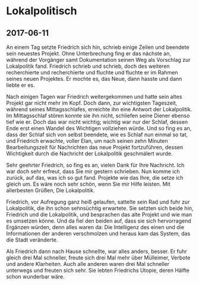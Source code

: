 # Lokalpolitisch
## 2017-06-11

An einem Tag setzte Friedrich sich hin, schrieb einige Zeilen und beendete sein neuestes Projekt. Ohne Unterbrechung fing er das nächste an, während der Vorgänger samt Dokumentation seinen Weg als Vorschlag zur Lokalpolitik fand. Friedrich schrieb und schrieb, doch des weiteren recherchierte und recherchierte und fluchte und fluchte er im Rahmen seines neuen Projektes. Er mochte es, das Neue, dann hasste und dann liebte er es.

Nach einigen Tagen war Friedrich weitergekommen und hatte sein altes Projekt gar nicht mehr im Kopf. Doch dann, zur wichtigsten Tageszeit, während seines Mittagsschlafes, erreichte ihn eine Antwort der Lokalpolitik. Im Mittagsschlaf stören konnte sie ihn nicht, schliefen seine Diener ebenso tief wie er. Doch das war nicht wichtig; wichtig war nur der Schlaf, dessen Ende erst einen Wandel des Wichtigen vollziehen würde. Und so fing es an, dass der Schlaf sich von selbst beendete, wie es Schlaf nun einmal so tat, und Friedrich erwachte, voller Elan, um nach seinen zehn Minuten Bearbeitungszeit für Nachrichten das neue Projekt fortzuführen, dessen Wichtigkeit durch die Nachricht der Lokalpolitik geschmälert wurde.

Sehr geehrter Friedrich, so fing es an, vielen Dank für Ihre Nachricht. Ich war doch sehr erfreut, dass Sie mir gestern schrieben. Nun komme ich zurück, auf das, was ich so gut fand. Projekte wie das Ihre, die setze ich gleich um. Es wäre noch sehr schön, wenn Sie mir Hilfe leisten. Mit allerbesten Grüßen, Die Lokalpolitik.

Friedrich, vor Aufregung ganz heiß gelaufen, sattelte sein Rad und fuhr zur Lokalpolitik, die ihn schon sehnsüchtig erwartete. Sie setzten sich beide hin, Friedrich und die Lokalpolitik, und besprachen das alte Projekt und wie man es umsetzen könne. Und da fiel den beiden auf, dass sie sich hervorragend Ergänzen würden, denn alles waren da: Die Intelligenz des einen und die Informationen der anderen verschmolzen und heraus kam das System, das die Stadt veränderte.

Als Friedrich dann nach Hause schnellte, war alles anders, besser. Er fuhr gleich drei Mal schneller, freute sich drei Mal mehr über Mülleimer, Verbote und andere Klarheiten. Auch alle anderen waren drei Mal schneller unterwegs und freuten sich sehr. Sie lebten Friedrichs Utopie, deren Hälfte schon wunderbar wäre.